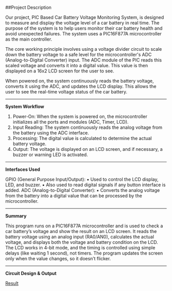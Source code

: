 ##Project Description

Our project, PIC Based Car Battery Voltage Monitoring System, is designed to measure and display the voltage 
level of a car battery in real time. The purpose of the system is to help users monitor their car battery health 
and avoid unexpected failures. The system uses a PIC16F877A microcontroller as the main controller.

The core working principle involves using a voltage divider circuit to scale down the battery voltage to a safe 
level for the microcontroller's ADC (Analog-to-Digital Converter) input. The ADC module of the PIC reads this 
scaled voltage and converts it into a digital value. This value is then displayed on a 16x2 LCD screen for the 
user to see.

When powered on, the system continuously reads the battery voltage, converts it using the ADC, and updates the 
LCD display. This allows the user to see the real-time voltage status of the car battery.

---

****System Workflow****

1. Power-On: When the system is powered on, the microcontroller initializes all the ports
and modules (ADC, Timer, LCD).
2. Input Reading: The system continuously reads the analog voltage from the battery using
the ADC interface.
3. Processing: The digital value is calculated to determine the actual battery voltage.
4. Output: The voltage is displayed on an LCD screen, and if necessary, a buzzer or warning
LED is activated.

---

****Interfaces Used****

GPIO (General Purpose Input/Output):
▪ Used to control the LCD display, LED, and buzzer.
▪ Also used to read digital signals if any button interface is added.
ADC (Analog-to-Digital Converter):
▪ Converts the analog voltage from the battery into a digital value that can be processed by
the microcontroller.

---

**Summary**

This program runs on a PIC16F877A microcontroller and is used to check a car battery’s
voltage and show the result on an LCD screen. It reads the battery voltage using an analog input
(RA0/AN0), calculates the actual voltage, and displays both the voltage and battery condition on
the LCD. The LCD works in 4-bit mode, and the timing is controlled using simple delays (like
waiting 1 second), not timers. The program updates the screen only when the value changes, so it
doesn’t flicker.

---

**Circuit Design & Output**

[Result](result.jpg)